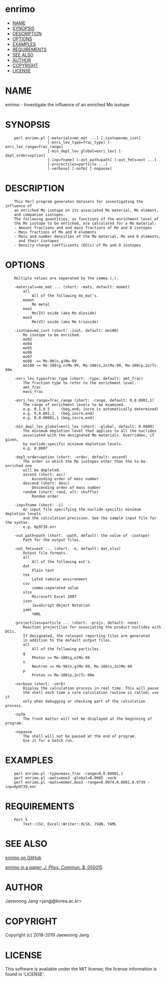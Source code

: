 # enrimo

<?xml version="1.0" ?>
<!DOCTYPE html PUBLIC "-//W3C//DTD XHTML 1.0 Strict//EN" "http://www.w3.org/TR/xhtml1/DTD/xhtml1-strict.dtd">
<html xmlns="http://www.w3.org/1999/xhtml">
<head>
<meta http-equiv="content-type" content="text/html; charset=utf-8" />
<link rev="made" href="mailto:" />
</head>

<body>



<ul id="index">
  <li><a href="#NAME">NAME</a></li>
  <li><a href="#SYNOPSIS">SYNOPSIS</a></li>
  <li><a href="#DESCRIPTION">DESCRIPTION</a></li>
  <li><a href="#OPTIONS">OPTIONS</a></li>
  <li><a href="#EXAMPLES">EXAMPLES</a></li>
  <li><a href="#REQUIREMENTS">REQUIREMENTS</a></li>
  <li><a href="#SEE-ALSO">SEE ALSO</a></li>
  <li><a href="#AUTHOR">AUTHOR</a></li>
  <li><a href="#COPYRIGHT">COPYRIGHT</a></li>
  <li><a href="#LICENSE">LICENSE</a></li>
</ul>

<h1 id="NAME">NAME</h1>

<p>enrimo - Investigate the influence of an enriched Mo isotope</p>

<h1 id="SYNOPSIS">SYNOPSIS</h1>

<pre><code>    perl enrimo.pl [-materials=mo_mat ...] [-isotope=mo_isot]
                   [-enri_lev_type=frac_type] [-enri_lev_range=frac_range]
                   [-min_depl_lev_global=enri_lev] [-depl_order=option]
                   [-inp=fname] [-out_path=path] [-out_fmts=ext ...]
                   [-projectiles=particle ...]
                   [-verbose] [-nofm] [-nopause]</code></pre>

<h1 id="DESCRIPTION">DESCRIPTION</h1>

<pre><code>    This Perl program generates datasets for investigating the influence of
    an enriched Mo isotope on its associated Mo material, Mo element,
    and companion isotopes.
    The following quantities, as functions of the enrichment level of
    the Mo isotope to be enriched, are calculated for a Mo material:
    - Amount fractions and and mass fractions of Mo and O isotopes
    - Mass fractions of Mo and O elements
    - Mass and number densities of the Mo material, Mo and O elements,
      and their isotopes
    - Density change coefficients (DCCs) of Mo and O isotopes</code></pre>

<h1 id="OPTIONS">OPTIONS</h1>

<pre><code>    Multiple values are separated by the comma (,).

    -materials=mo_mat ... (short: -mats, default: momet)
        all
            All of the following mo_mat&#39;s.
        momet
            Mo metal
        moo2
            Mo(IV) oxide (aka Mo dioxide)
        moo3
            Mo(VI) oxide (aka Mo trioxide)

    -isotope=mo_isot (short: -isot, default: mo100)
        Mo isotope to be enriched.
        mo92
        mo94
        mo95
        mo96
        mo97
        mo98  &lt;= Mo-98(n,g)Mo-99
        mo100 &lt;= Mo-100(g,n)Mo-99, Mo-100(n,2n)Mo-99, Mo-100(p,2n)Tc-99m

    -enri_lev_type=frac_type (short: -type, default: amt_frac)
        The fraction type to refer to the enrichment level.
        amt_frac
        mass_frac

    -enri_lev_range=frac_range (short: -range, default: 0,0.0001,1)
        The range of enrichment levels to be examined.
        e.g. 0.1,0.5     (beg,end; incre is automatically determined)
        e.g. 0,0.001,1   (beg,incre,end)
        e.g. 0,0.00001,1 (beg,incre,end)

    -min_depl_lev_global=enri_lev (short: -global, default: 0.0000)
        The minimum depletion level that applies to all the nuclides
        associated with the designated Mo materials. Overridden, if given,
        by nuclide-specific minimum depletion levels.
        e.g. 0.0007

    -depl_order=option (short: -order, default: ascend)
        The order in which the Mo isotopes other than the to-be-enriched one
        will be depleted.
        ascend (short: asc)
            Ascending order of mass number
        descend (short: desc)
            Descending order of mass number
        random (short: rand, alt: shuffle)
            Random order

    -inp=fname (short: -i)
        An input file specifying the nuclide-specific minimum depletion levels
        and the calculation precision. See the sample input file for the syntax.
        e.g. 0p9739.enr

    -out_path=path (short: -path, default: the value of -isotope)
        Path for the output files.

    -out_fmts=ext ... (short: -o, default: dat,xlsx)
        Output file formats.
        all
            All of the following ext&#39;s.
        dat
            Plain text
        tex
            LaTeX tabular environment
        csv
            comma-separated value
        xlsx
            Microsoft Excel 2007
        json
            JavaScript Object Notation
        yaml
            YAML

    -projectiles=particle ... (short: -projs, default: none)
        Reaction projectiles for associating the product nuclides with DCCs.
        If designated, the relevant reporting files are generated
        in addition to the default output files.
        all
            All of the following particles.
        g
            Photon &lt;= Mo-100(g,n)Mo-99
        n
            Neutron &lt;= Mo-98(n,g)Mo-99, Mo-100(n,2n)Mo-99
        p
            Proton &lt;= Mo-100(p,2n)Tc-99m

    -verbose (short: -verb)
        Display the calculation process in real time. This will pause
        the shell each time a core calculation routine is called; use it
        only when debugging or checking part of the calculation process.

    -nofm
        The front matter will not be displayed at the beginning of program.

    -nopause
        The shell will not be paused at the end of program.
        Use it for a batch run.</code></pre>

<h1 id="EXAMPLES">EXAMPLES</h1>

<pre><code>    perl enrimo.pl -type=mass_frac -range=0,0.00001,1
    perl enrimo.pl -mats=moo3 -global=0.0005 -verb
    perl enrimo.pl -mats=momet,moo3 -range=0.0974,0.0001,0.9739 -inp=0p9739.enr</code></pre>

<h1 id="REQUIREMENTS">REQUIREMENTS</h1>

<pre><code>    Perl 5
        Text::CSV, Excel::Writer::XLSX, JSON, YAML</code></pre>

<h1 id="SEE-ALSO">SEE ALSO</h1>

<p><a href="https://github.com/jangcom/enrimo">enrimo on GitHub</a></p>

<p><a href="https://iopscience.iop.org/article/10.1088/2399-6528/ab1d6b">enrimo in a paper: <i>J. Phys. Commun.</i> <b>3</b>, 055015</a></p>

<h1 id="AUTHOR">AUTHOR</h1>

<p>Jaewoong Jang &lt;jangj@korea.ac.kr&gt;</p>

<h1 id="COPYRIGHT">COPYRIGHT</h1>

<p>Copyright (c) 2018-2019 Jaewoong Jang</p>

<h1 id="LICENSE">LICENSE</h1>

<p>This software is available under the MIT license; the license information is found in &#39;LICENSE&#39;.</p>


</body>

</html>
